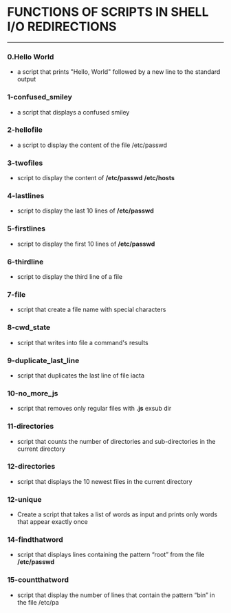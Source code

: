 
# FUNCTIONS OF SCRIPTS IN SHELL I/O REDIRECTIONS
---

### 0.Hello World
- a script that prints "Hello, World" followed by a new line to the standard output

### 1-confused_smiley
- a script that displays a confused smiley

### 2-hellofile
- a script to display the content of the file /etc/passwd

### 3-twofiles
- script to display the content of **/etc/passwd** **/etc/hosts**

### 4-lastlines
- script to display the last 10 lines of **/etc/passwd**

### 5-firstlines
- script to display the first 10 lines of **/etc/passwd**

### 6-thirdline
- script to display the third line of a file

### 7-file
- script that create a file name with special characters

### 8-cwd_state
- script that writes into file a command's results

### 9-duplicate_last_line
- script that duplicates the last line of file iacta

### 10-no_more_js
- script that removes only regular files with **.js** exsub dir

### 11-directories
- script that counts the number of directories and sub-directories in the current directory

### 12-directories
- script that displays the 10 newest files in the current directory

### 12-unique
- Create a script that takes a list of words as input and prints only words that appear exactly once

### 14-findthatword
- script that displays lines containing the pattern “root” from the file **/etc/passwd**

### 15-countthatword
- script that display the number of lines that contain the pattern “bin” in the file /etc/pa
